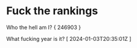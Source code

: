 # Fuck the rankings

Who the hell am I?
{ 246903 }

What fucking year is it?
[ 2024-01-03T20:35:01Z ]
